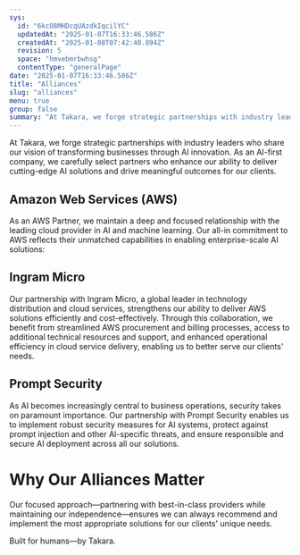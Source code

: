 ```yaml
---
sys:
  id: "6kcO8MHDcqUAzdkIqcilYC"
  updatedAt: "2025-01-07T16:33:46.586Z"
  createdAt: "2025-01-08T07:42:40.894Z"
  revision: 5
  space: "hmvebmrbwhsg"
  contentType: "generalPage"
date: "2025-01-07T16:33:46.586Z"
title: "Alliances"
slug: "alliances"
menu: true
group: false
summary: "At Takara, we forge strategic partnerships with industry leaders who share our vision of transforming businesses through AI innovation. As an AWS Partner, we maintain a deep and focused relationship with the cloud provider that leads in AI and machine learning capabilities, demonstrating our commitment to delivering enterprise-scale AI solutions. Our partnership with Ingram Micro enhances our operational efficiency in AWS service delivery, while our collaboration with Prompt Security ensures the secure and responsible deployment of AI systems. Together, these carefully chosen alliances enable us to provide our clients with access to cutting-edge AI technologies, enhanced security capabilities, and optimized solution delivery—all while maintaining our independence to recommend the most appropriate solutions for each client's unique needs."
---
```


At Takara, we forge strategic partnerships with industry leaders who share our vision of transforming businesses through AI innovation. As an AI-first company, we carefully select partners who enhance our ability to deliver cutting-edge AI solutions and drive meaningful outcomes for our clients.

## Amazon Web Services (AWS)

As an AWS Partner, we maintain a deep and focused relationship with the leading cloud provider in AI and machine learning. Our all-in commitment to AWS reflects their unmatched capabilities in enabling enterprise-scale AI solutions:

## Ingram Micro

Our partnership with Ingram Micro, a global leader in technology distribution and cloud services, strengthens our ability to deliver AWS solutions efficiently and cost-effectively. Through this collaboration, we benefit from streamlined AWS procurement and billing processes, access to additional technical resources and support, and enhanced operational efficiency in cloud service delivery, enabling us to better serve our clients&#39; needs.

## Prompt Security

As AI becomes increasingly central to business operations, security takes on paramount importance. Our partnership with Prompt Security enables us to implement robust security measures for AI systems, protect against prompt injection and other AI-specific threats, and ensure responsible and secure AI deployment across all our solutions.

# Why Our Alliances Matter

Our focused approach—partnering with best-in-class providers while maintaining our independence—ensures we can always recommend and implement the most appropriate solutions for our clients&#39; unique needs.

Built for humans—by Takara.


